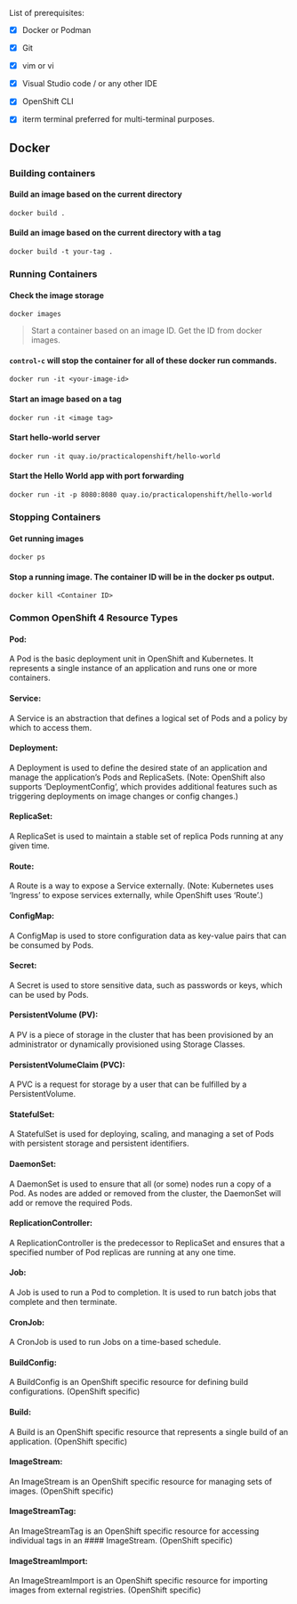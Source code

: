 List of prerequisites:
- [x] Docker or Podman
- [x] Git
- [x] vim or vi 
- [x] Visual Studio code / or any other IDE
- [x] OpenShift CLI 
- [x] iterm terminal preferred for multi-terminal purposes.


## Docker

### Building containers

#### Build an image based on the current directory
`docker build .`

#### Build an image based on the current directory with a tag
`docker build -t your-tag .`

### Running Containers

#### Check the image storage
`docker images`

> Start a container based on an image ID. Get the ID from docker images.

#### `control-c` will stop the container for all of these docker run commands.
`docker run -it <your-image-id>`

#### Start an image based on a tag
`docker run -it <image tag>`

#### Start hello-world server
`docker run -it quay.io/practicalopenshift/hello-world`

#### Start the Hello World app with port forwarding
`docker run -it -p 8080:8080 quay.io/practicalopenshift/hello-world`


### Stopping Containers

#### Get running images
`docker ps`

#### Stop a running image. The container ID will be in the docker ps output.
`docker kill <Container ID>`

### Common OpenShift 4 Resource Types

#### Pod:
A Pod is the basic deployment unit in OpenShift and Kubernetes. It represents a single instance of an application and runs one or more containers.
#### Service:
A Service is an abstraction that defines a logical set of Pods and a policy by which to access them.
#### Deployment:
A Deployment is used to define the desired state of an application and manage the application’s Pods and ReplicaSets.
(Note: OpenShift also supports ‘DeploymentConfig’, which provides additional features such as triggering deployments on image changes or config changes.)
#### ReplicaSet:
A ReplicaSet is used to maintain a stable set of replica Pods running at any given time.
#### Route:
A Route is a way to expose a Service externally.
(Note: Kubernetes uses ‘Ingress’ to expose services externally, while OpenShift uses ‘Route’.)
#### ConfigMap:
A ConfigMap is used to store configuration data as key-value pairs that can be consumed by Pods.
#### Secret:
A Secret is used to store sensitive data, such as passwords or keys, which can be used by Pods.
#### PersistentVolume (PV):
A PV is a piece of storage in the cluster that has been provisioned by an administrator or dynamically provisioned using Storage Classes.
#### PersistentVolumeClaim (PVC):
A PVC is a request for storage by a user that can be fulfilled by a PersistentVolume.
#### StatefulSet:
A StatefulSet is used for deploying, scaling, and managing a set of Pods with persistent storage and persistent identifiers.
#### DaemonSet:
A DaemonSet is used to ensure that all (or some) nodes run a copy of a Pod. As nodes are added or removed from the cluster, the DaemonSet will add or remove the required Pods.
#### ReplicationController:
A ReplicationController is the predecessor to ReplicaSet and ensures that a specified number of Pod replicas are running at any one time.
#### Job:
A Job is used to run a Pod to completion. It is used to run batch jobs that complete and then terminate.
#### CronJob:
A CronJob is used to run Jobs on a time-based schedule.
#### BuildConfig:
A BuildConfig is an OpenShift specific resource for defining build configurations. (OpenShift specific)
#### Build:
A Build is an OpenShift specific resource that represents a single build of an application. (OpenShift specific)
#### ImageStream:
An ImageStream is an OpenShift specific resource for managing sets of images. (OpenShift specific)
#### ImageStreamTag:
An ImageStreamTag is an OpenShift specific resource for accessing individual tags in an #### ImageStream. (OpenShift specific)
#### ImageStreamImport:
An ImageStreamImport is an OpenShift specific resource for importing images from external registries. (OpenShift specific)


